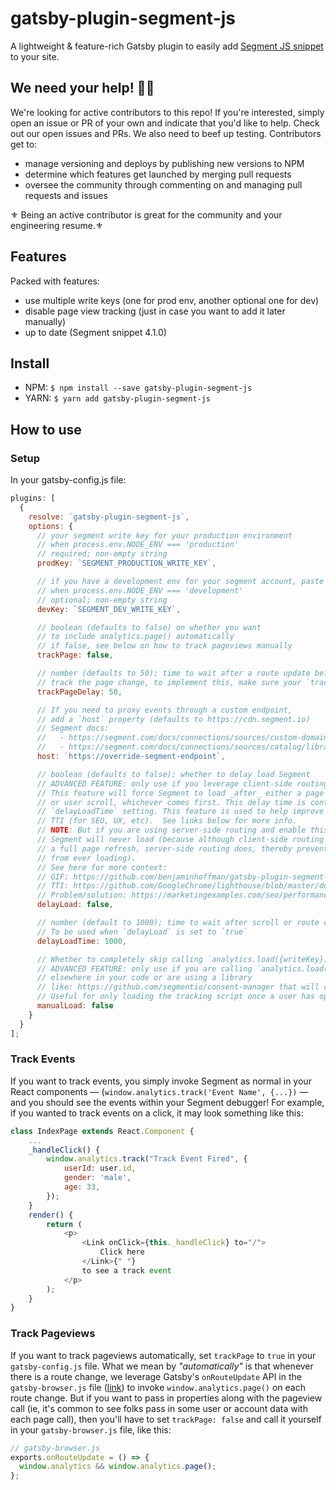 # gatsby-plugin-segment-js

A lightweight & feature-rich Gatsby plugin to easily add [Segment JS snippet](https://segment.com/docs/connections/sources/catalog/libraries/website/javascript/quickstart/) to your site.

## We need your help! 🙏🏽
We're looking for active contributors to this repo!  If you're interested, simply open an issue or PR of your own and indicate that you'd like to help.  Check out our open issues and PRs.  We also need to beef up testing.  Contributors get to:
- manage versioning and deploys by publishing new versions to NPM
- determine which features get launched by merging pull requests
- oversee the community through commenting on and managing pull requests and issues

⚜️ Being an active contributor is great for the community and your engineering resume.⚜️

## Features

Packed with features:

- use multiple write keys (one for prod env, another optional one for dev)
- disable page view tracking (just in case you want to add it later manually)
- up to date (Segment snippet 4.1.0)

## Install

- NPM: `$ npm install --save gatsby-plugin-segment-js`
- YARN: `$ yarn add gatsby-plugin-segment-js`

## How to use

### Setup

In your gatsby-config.js file:

```javascript
plugins: [
  {
    resolve: `gatsby-plugin-segment-js`,
    options: {
      // your segment write key for your production environment
      // when process.env.NODE_ENV === 'production'
      // required; non-empty string
      prodKey: `SEGMENT_PRODUCTION_WRITE_KEY`,

      // if you have a development env for your segment account, paste that key here
      // when process.env.NODE_ENV === 'development'
      // optional; non-empty string
      devKey: `SEGMENT_DEV_WRITE_KEY`,

      // boolean (defaults to false) on whether you want
      // to include analytics.page() automatically
      // if false, see below on how to track pageviews manually
      trackPage: false,

      // number (defaults to 50); time to wait after a route update before it should
      // track the page change, to implement this, make sure your `trackPage` property is set to `true`
      trackPageDelay: 50,

      // If you need to proxy events through a custom endpoint,
      // add a `host` property (defaults to https://cdn.segment.io)
      // Segment docs:
      //   - https://segment.com/docs/connections/sources/custom-domains
      //   - https://segment.com/docs/connections/sources/catalog/libraries/website/javascript/#proxy
      host: `https://override-segment-endpoint`,

      // boolean (defaults to false); whether to delay load Segment
      // ADVANCED FEATURE: only use if you leverage client-side routing (ie, Gatsby <Link>)
      // This feature will force Segment to load _after_ either a page routing change
      // or user scroll, whichever comes first. This delay time is controlled by
      // `delayLoadTime` setting. This feature is used to help improve your website's
      // TTI (for SEO, UX, etc).  See links below for more info.
      // NOTE: But if you are using server-side routing and enable this feature,
      // Segment will never load (because although client-side routing does not do
      // a full page refresh, server-side routing does, thereby preventing Segment
      // from ever loading).
      // See here for more context:
      // GIF: https://github.com/benjaminhoffman/gatsby-plugin-segment-js/pull/19#issuecomment-559569483
      // TTI: https://github.com/GoogleChrome/lighthouse/blob/master/docs/scoring.md#performance
      // Problem/solution: https://marketingexamples.com/seo/performance
      delayLoad: false,

      // number (default to 1000); time to wait after scroll or route change
      // To be used when `delayLoad` is set to `true`
      delayLoadTime: 1000,

      // Whether to completely skip calling `analytics.load({writeKey})`.
      // ADVANCED FEATURE: only use if you are calling `analytics.load({writeKey})` manually
      // elsewhere in your code or are using a library
      // like: https://github.com/segmentio/consent-manager that will call it for you.
      // Useful for only loading the tracking script once a user has opted in to being tracked, for example.
      manualLoad: false
    }
  }
];
```

### Track Events

If you want to track events, you simply invoke Segment as normal in your React components — (`window.analytics.track('Event Name', {...})` — and you should see the events within your Segment debugger! For example, if you wanted to track events on a click, it may look something like this:

```javascript
class IndexPage extends React.Component {
    ...
    _handleClick() {
        window.analytics.track("Track Event Fired", {
            userId: user.id,
            gender: 'male',
            age: 33,
        });
    }
    render() {
        return (
            <p>
                <Link onClick={this._handleClick} to="/">
                    Click here
                </Link>{" "}
                to see a track event
            </p>
        );
    }
}
```

### Track Pageviews

If you want to track pageviews automatically, set `trackPage` to `true` in your `gatsby-config.js` file. What we mean by _"automatically"_ is that whenever there is a route change, we leverage Gatsby's `onRouteUpdate` API in the `gatsby-browser.js` file ([link](https://www.gatsbyjs.org/docs/browser-apis/#onRouteUpdate)) to invoke `window.analytics.page()` on each route change. But if you want to pass in properties along with the pageview call (ie, it's common to see folks pass in some user or account data with each page call), then you'll have to set `trackPage: false` and call it yourself in your `gatsby-browser.js` file, like this:

```javascript
// gatsby-browser.js
exports.onRouteUpdate = () => {
  window.analytics && window.analytics.page();
};
```
